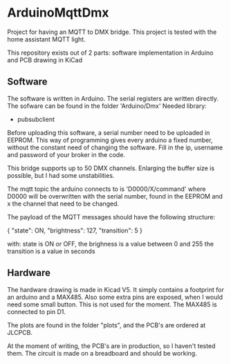 # ArduinoMqttDmx

Project for having an MQTT to DMX bridge.
This project is tested with the home assistant MQTT light.

This repository exists out of 2 parts: software implementation in Arduino and PCB drawing in KiCad

## Software
The software is written in Arduino. The serial registers are written directly.
The sofware can be found in the folder 'Arduino/Dmx'
Needed library:
 - pubsubclient

Before uploading this software, a serial number need to be uploaded in EEPROM. This way of programming gives every arduino a fixed number, without the constant need of changing the software. 
 Fill in the ip, username and password of your broker in the code. 

This bridge supports up to 50 DMX channels. Enlarging the buffer size is possible, but I had some unstabilities. 

The mqtt topic the arduino connects to is 'D0000/X/command' where D0000 will be overwritten with the serial number, found in the EEPROM and x the channel that need to be changed.

The payload of the MQTT messages should have the following structure:

{
  "state": ON,
  "brightness": 127,
  "transition": 5
}

with:
  state is ON or OFF,
  the brighness is a value between 0 and 255
  the transition is a value in seconds

## Hardware
The hardware drawing is made in Kicad V5. It simply contains a footprint for an arduino and a MAX485. Also some extra pins are exposed, when I would need some small button. This is not used for the moment. 
The MAX485 is connected to pin D1. 

The plots are found in the folder "plots", and the PCB's are ordered at JLCPCB. 

At the moment of writing, the PCB's are in production, so I haven't tested them. The circuit is made on a breadboard and should be working.
